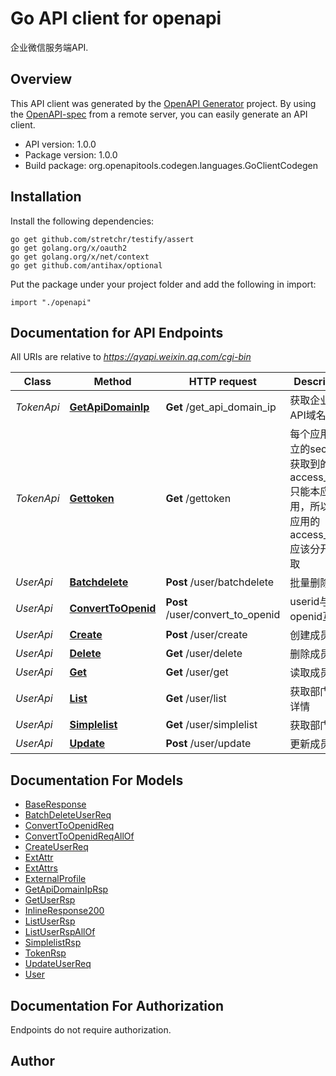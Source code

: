 # Go API client for openapi

企业微信服务端API.

## Overview
This API client was generated by the [OpenAPI Generator](https://openapi-generator.tech) project.  By using the [OpenAPI-spec](https://www.openapis.org/) from a remote server, you can easily generate an API client.

- API version: 1.0.0
- Package version: 1.0.0
- Build package: org.openapitools.codegen.languages.GoClientCodegen

## Installation

Install the following dependencies:

```shell
go get github.com/stretchr/testify/assert
go get golang.org/x/oauth2
go get golang.org/x/net/context
go get github.com/antihax/optional
```

Put the package under your project folder and add the following in import:

```golang
import "./openapi"
```

## Documentation for API Endpoints

All URIs are relative to *https://qyapi.weixin.qq.com/cgi-bin*

Class | Method | HTTP request | Description
------------ | ------------- | ------------- | -------------
*TokenApi* | [**GetApiDomainIp**](docs/TokenApi.md#getapidomainip) | **Get** /get_api_domain_ip | 获取企业微信API域名IP段
*TokenApi* | [**Gettoken**](docs/TokenApi.md#gettoken) | **Get** /gettoken | 每个应用有独立的secret，获取到的access_token只能本应用使用，所以每个应用的access_token应该分开来获取
*UserApi* | [**Batchdelete**](docs/UserApi.md#batchdelete) | **Post** /user/batchdelete | 批量删除成员
*UserApi* | [**ConvertToOpenid**](docs/UserApi.md#converttoopenid) | **Post** /user/convert_to_openid | userid与openid互换
*UserApi* | [**Create**](docs/UserApi.md#create) | **Post** /user/create | 创建成员
*UserApi* | [**Delete**](docs/UserApi.md#delete) | **Get** /user/delete | 删除成员
*UserApi* | [**Get**](docs/UserApi.md#get) | **Get** /user/get | 读取成员
*UserApi* | [**List**](docs/UserApi.md#list) | **Get** /user/list | 获取部门成员详情
*UserApi* | [**Simplelist**](docs/UserApi.md#simplelist) | **Get** /user/simplelist | 获取部门成员
*UserApi* | [**Update**](docs/UserApi.md#update) | **Post** /user/update | 更新成员


## Documentation For Models

 - [BaseResponse](docs/BaseResponse.md)
 - [BatchDeleteUserReq](docs/BatchDeleteUserReq.md)
 - [ConvertToOpenidReq](docs/ConvertToOpenidReq.md)
 - [ConvertToOpenidReqAllOf](docs/ConvertToOpenidReqAllOf.md)
 - [CreateUserReq](docs/CreateUserReq.md)
 - [ExtAttr](docs/ExtAttr.md)
 - [ExtAttrs](docs/ExtAttrs.md)
 - [ExternalProfile](docs/ExternalProfile.md)
 - [GetApiDomainIpRsp](docs/GetApiDomainIpRsp.md)
 - [GetUserRsp](docs/GetUserRsp.md)
 - [InlineResponse200](docs/InlineResponse200.md)
 - [ListUserRsp](docs/ListUserRsp.md)
 - [ListUserRspAllOf](docs/ListUserRspAllOf.md)
 - [SimplelistRsp](docs/SimplelistRsp.md)
 - [TokenRsp](docs/TokenRsp.md)
 - [UpdateUserReq](docs/UpdateUserReq.md)
 - [User](docs/User.md)


## Documentation For Authorization

 Endpoints do not require authorization.



## Author



